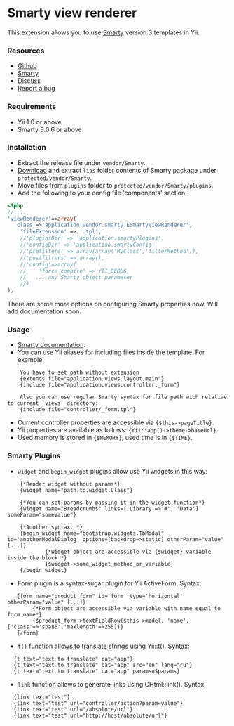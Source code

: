 Smarty view renderer
====================

This extension allows you to use [Smarty](http://www.smarty.net/) version 3 templates in Yii.

### Resources
* [Github](https://github.com/yiiext/smarty-renderer)
* [Smarty](http://www.smarty.net/)
* [Discuss](http://www.yiiframework.com/forum/index.php?/topic/4925-smarty-view-renderer/)
* [Report a bug](https://github.com/yiiext/smarty-renderer/issues)

### Requirements
* Yii 1.0 or above
* Smarty 3.0.6 or above

### Installation
* Extract the release file under `vendor/Smarty`.
* [Download](http://www.smarty.net/download.php) and extract `libs` folder contents of Smarty package under `protected/vendor/Smarty`.
* Move files from `plugins` folder to `protected/vendor/Smarty/plugins`.
* Add the following to your config file 'components' section:

~~~php
<?php
// ...
'viewRenderer'=>array(
  'class'=>'application.vendor.smarty.ESmartyViewRenderer',
    'fileExtension' => '.tpl',
    //'pluginsDir' => 'application.smartyPlugins',
    //'configDir' => 'application.smartyConfig',
    //'prefilters' => array(array('MyClass','filterMethod')),
    //'postfilters' => array(),
    //'config'=>array(
    //    'force_compile' => YII_DEBUG,
    //   ... any Smarty object parameter
    //)
),
~~~
There are some more options on configuring Smarty properties now. Will add documentation soon.

### Usage
* [Smarty documentation](http://www.smarty.net/docs.php).
* You can use Yii aliases for including files inside the template. For example: 
~~~ smarty
	You have to set path without extension
	{extends file="application.views.layout.main"} 
	{include file="application.views.controller._form"}
	
	Also you can use regular Smarty syntax for file path wich relative to current `views` directory:
	{include file="controller/_form.tpl"}
~~~
* Current controller properties are accessible via `{$this->pageTitle}`.
* Yii properties are available as follows: `{Yii::app()->theme->baseUrl}`.
* Used memory is stored in `{$MEMORY}`, used time is in `{$TIME}`.

### Smarty Plugins
* `widget` and `begin_widget` plugins allow use Yii widgets in this way: 
~~~ smarty
	{*Render widget without params*}
	{widget name="path.to.widget.Class"} 

	{*You can set params by passing it in the widget-function*}
	{widget name="Breadcrumbs" links=['Library'=>'#', 'Data'] someParam="someValue"}
  
 	{*Another syntax. *}
	{begin_widget name="bootstrap.widgets.TbModal" id='anotherModalDialog' options=[backdrop=>static] otherParam="value" [...]}
        	{*Widget object are accessible via {$widget} variable inside the block *}
        	{$widget->some_widget_method_or_variable} 
  	{/begin_widget} 
~~~

* Form plugin is a syntax-sugar plugin for Yii ActiveForm. Syntax:
~~~ smarty
   {form name="product_form" id='form' type='horizontal' otherParam="value" [...]}
		{*Form object are accessible via variable with name equal to form name*}
        {$product_form->textFieldRow($this->model, 'name', ['class'=>'span5','maxlength'=>255])}
   {/form} 
~~~

* `t()` function allows to translate strings using Yii::t(). Syntax:
~~~ smarty
  {t text="text to translate" cat="app"}
  {t text="text to translate" cat="app" src="en" lang="ru"}
  {t text="text to translate" cat="app" params=$params}
~~~

* `link` function allows to generate links using CHtml::link().
 Syntax:
~~~ smarty
  {link text="test"}
  {link text="test" url="controller/action?param=value"}
  {link text="test" url="/absolute/url"}
  {link text="test" url="http://host/absolute/url"}
~~~
